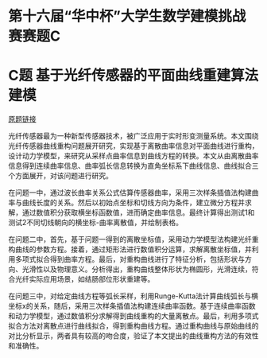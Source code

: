 # 第十六届“华中杯”大学生数学建模挑战赛赛题C
# C题 基于光纤传感器的平面曲线重建算法建模
[原题链接](http://hzbmmc.com:9000/hzb/jeditor/C%E9%A2%98%EF%BC%9A%E5%9F%BA%E4%BA%8E%E5%85%89%E7%BA%A4%E4%BC%A0%E6%84%9F%E5%99%A8%E7%9A%84%E5%B9%B3%E9%9D%A2%E6%9B%B2%E7%BA%BF%E9%87%8D%E5%BB%BA%E7%AE%97%E6%B3%95%E5%BB%BA%E6%A8%A1_1713424234740.zip)

光纤传感器最为一种新型传感器技术，被广泛应用于实时形变测量系统。本文围绕光纤传感器曲线重构问题展开研究，实现基于离散曲率信息对平面曲线进行重构，设计动力学模型，来研究从采样点曲率信息到曲线方程的转换。本文从由离散曲率信息得到连续曲率信息、曲率弧长信息转换为直角坐标系下曲线信息、曲线拟合三个方面展开，对该问题进行研究。

在问题一中，通过波长曲率关系公式估算传感器曲率，采用三次样条插值法构建曲率与曲线长度的关系。然后以初始点坐标和切线方向为条件，建立微分方程并求解，通过数值积分获取横坐标函数值，进而确定曲率信息。最终计算得出测试1和测试2不同切线朝向的横坐标-曲率离散值，并绘制表格。

在问题二中，首先，基于问题一得到的离散坐标值，采用动力学模型法构建光纤重构曲线的参数方程。接着，通过矩形法进行数值积分运算，求解离散坐标值，并利用多项式拟合得到曲率方程。最后，对重构曲线进行了特征分析，包括形状与方向、光滑性以及物理意义。分析得出，重构曲线整体形状为椭圆形，光滑连续，符合光纤实际应用场景，如结肠部位形状重建等。

在问题三中，对给定曲线方程等弧长采样，利用Runge-Kutta法计算曲线弧长与横坐标x的关系，随后，采用三次样条插值法构建连续曲率函数。基于连续曲率函数和动力学模型，通过数值积分求解得到曲线重构的大量离散点。最后，利用多项式拟合方法对离散点进行曲线拟合，得到重构曲线方程。通过重构曲线与原始曲线的对比分析显示，两者具有较高的吻合度，验证了本文提出的曲线重构方法的有效性和准确性。
